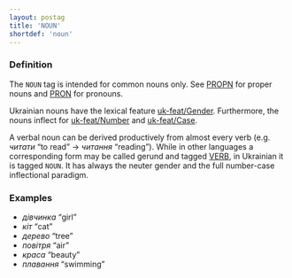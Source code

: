 ```yaml
---
layout: postag
title: 'NOUN'
shortdef: 'noun'
---
```


### Definition

The `NOUN` tag is intended for common nouns only. See [PROPN]() for
proper nouns and [PRON]() for pronouns.

Ukrainian nouns have the lexical feature [uk-feat/Gender]().
Furthermore, the nouns inflect for [uk-feat/Number]() and [uk-feat/Case]().

A verbal noun can be derived productively from almost every verb
(e.g. _читати_ “to read” → _читання_ “reading”).
While in other languages a corresponding form may be called gerund and tagged [VERB](),
in Ukrainian it is tagged `NOUN`. It has always the neuter gender and the full
number-case inflectional paradigm.

### Examples

- _дівчинка_ “girl”
- _кіт_ “cat”
- _дерево_ “tree”
- _повітря_ “air”
- _краса_ “beauty”
- _плавання_ “swimming”
<!-- Interlanguage links updated Út zář 29 20:31:29 CEST 2020 -->
